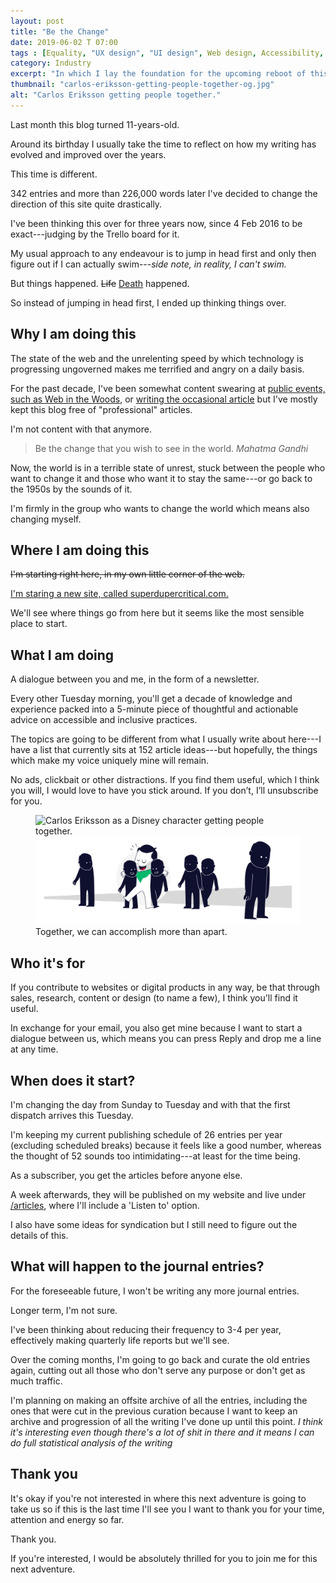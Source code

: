```yaml
---
layout: post
title: "Be the Change"
date: 2019-06-02 T 07:00
tags : [Equality, "UX design", "UI design", Web design, Accessibility, Inclusive design, Newsletter]
category: Industry
excerpt: "In which I lay the foundation for the upcoming reboot of this website and its blog."
thumbnail: "carlos-eriksson-getting-people-together-og.jpg"
alt: "Carlos Eriksson getting people together."
---
```

Last month this blog turned 11-years-old.

Around its birthday I usually take the time to reflect on how my writing has evolved and improved over the years.

This time is different.

342 entries and more than 226,000 words later I've decided to change the direction of this site quite drastically.

I've been thinking this over for three years now, since 4 Feb 2016 to be exact---judging by the Trello board for it.

My usual approach to any endeavour is to jump in head first and only then figure out if I can actually swim---*side note, in reality, I can't swim.*

But things happened. <del>Life</del> <ins>Death</ins> happened.

So instead of jumping in head first, I ended up thinking things over.



## Why I am doing this

The state of the web and the unrelenting speed by which technology is progressing ungoverned makes me terrified and angry on a daily basis. 

For the past decade, I've been somewhat content swearing at [public events, such as Web in the Woods](/speaking), or [writing the occasional article](/writing) but I've mostly kept this blog free of "professional" articles.

I'm not content with that anymore.

> Be the change that you wish to see in the world. <cite>Mahatma Gandhi</cite>

Now, the world is in a terrible state of unrest, stuck between the people who want to change it and those who want it to stay the same---or go back to the 1950s by the sounds of it.

I'm firmly in the group who wants to change the world which means also changing myself.



## Where I am doing this

<del>I'm starting right here, in my own little corner of the web.</del>

<ins>I'm staring a new site, called [superdupercritical.com](http://superdupercritical.com).</ins>

We'll see where things go from here but it seems like the most sensible place to start.



## What I am doing

A dialogue between you and me, in the form of a newsletter.

Every other Tuesday morning, you'll get a decade of knowledge and experience packed into a 5-minute piece of thoughtful and actionable advice on accessible and inclusive practices.

The topics are going to be different from what I usually write about here---I have a list that currently sits at 152 article ideas---but hopefully, the things which make my voice uniquely mine will remain.

No ads, clickbait or other distractions. If you find them useful, which I think you will, I would love to have you stick around. If you don’t, I’ll unsubscribe for you.

<figure>
  <img class="js-lazy-load" data-original="/assets/posts/2019/june/be-the-change/carlos-eriksson-getting-people-together.png" alt="Carlos Eriksson as a Disney character getting people together.">
  <noscript>
    <img src="/assets/posts/2019/june/be-the-change/carlos-eriksson-getting-people-together.png" alt="Carlos Eriksson as a Disney character getting people together.">
  </noscript>
  <figcaption>Together, we can accomplish more than apart.</figcaption>
</figure>



## Who it's for

If you contribute to websites or digital products in any way, be that through sales, research, content or design (to name a few), I think you'll find it useful.

In exchange for your email, you also get mine because I want to start a dialogue between us, which means you can press Reply and drop me a line at any time.



## When does it start?

I'm changing the day from Sunday to Tuesday and with that the first dispatch arrives this Tuesday.

I'm keeping my current publishing schedule of 26 entries per year (excluding scheduled breaks) because it feels like a good number, whereas the thought of 52 sounds too intimidating---at least for the time being.

As a subscriber, you get the articles before anyone else.

A week afterwards, they will be published on my website and live under [/articles](http://superdupercritical.com/articles), where I'll include a 'Listen to' option.

I also have some ideas for syndication but I still need to figure out the details of this.



## What will happen to the journal entries?

For the foreseeable future, I won't be writing any more journal entries.

Longer term, I'm not sure.

I've been thinking about reducing their frequency to 3-4 per year, effectively making quarterly life reports but we'll see.

Over the coming months, I'm going to go back and curate the old entries again, cutting out all those who don't serve any purpose or don't get as much traffic.

I'm planning on making an offsite archive of all the entries, including the ones that were cut in the previous curation because I want to keep an archive and progression of all the writing I've done up until this point. *I think it's interesting even though there's a lot of shit in there and it means I can do full statistical analysis of the writing*



## Thank you

It's okay if you're not interested in where this next adventure is going to take us so if this is the last time I'll see you I want to thank you for your time, attention and energy so far.

Thank you.

If you're interested, I would be absolutely thrilled for you to join me for this next adventure.
